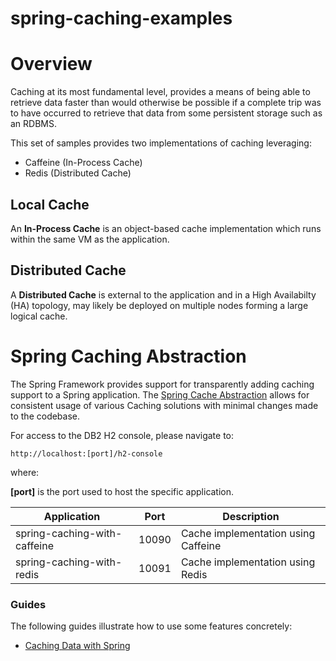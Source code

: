 # spring-caching-examples

# Overview

Caching at its most fundamental level, provides a means of being able to retrieve data faster than would otherwise 
be possible if a complete trip was to have occurred to retrieve that data from some persistent storage such as an RDBMS.

This set of samples provides two implementations of caching leveraging:

- Caffeine (In-Process Cache)
- Redis (Distributed Cache)

## Local Cache

An **In-Process Cache** is an object-based cache implementation which runs within the same VM as the application.

## Distributed Cache

A **Distributed Cache** is external to the application and in a High Availabilty (HA) topology, may likely be deployed
on multiple nodes forming a large logical cache.

# Spring Caching Abstraction

The Spring Framework provides support for transparently adding caching support to a Spring application. The [Spring Cache
Abstraction](https://docs.spring.io/spring-boot/docs/2.3.0.RELEASE/reference/htmlsingle/#boot-features-caching) 
allows for consistent usage of various Caching solutions with minimal changes made to the codebase.


For access to the DB2 H2 console, please navigate to:

```
http://localhost:[port]/h2-console
```

where:

**[port]** is the port used to host the specific application.

|   Application                 | Port      | Description                           |
|-------------------------------|-----------|---------------------------------------|
| spring-caching-with-caffeine  | 10090     | Cache implementation using Caffeine   |
| spring-caching-with-redis     | 10091     | Cache implementation using Redis      |

### Guides

The following guides illustrate how to use some features concretely:

* [Caching Data with Spring](https://spring.io/guides/gs/caching/)
